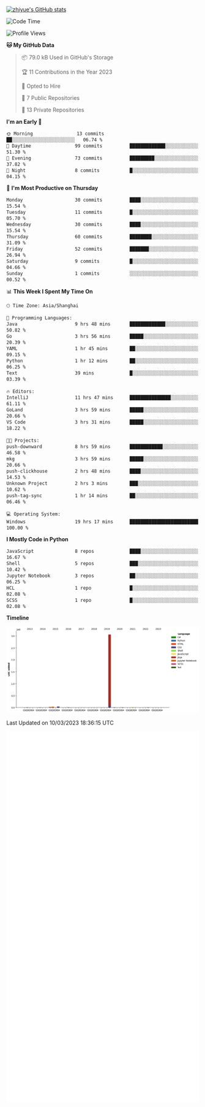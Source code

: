 
[![zhiyue's GitHub stats](https://github-readme-stats.vercel.app/api?username=zhiyue)](https://github.com/anuraghazra/github-readme-stats&&show_icons=true)

<!--START_SECTION:waka-->
![Code Time](http://img.shields.io/badge/Code%20Time-978%20hrs%201%20min-blue)

![Profile Views](http://img.shields.io/badge/Profile%20Views-0-blue)

**🐱 My GitHub Data** 

> 📦 79.0 kB Used in GitHub's Storage 
 > 
> 🏆 11 Contributions in the Year 2023
 > 
> 💼 Opted to Hire
 > 
> 📜 7 Public Repositories 
 > 
> 🔑 13 Private Repositories 
 > 
**I'm an Early 🐤** 

```text
🌞 Morning                13 commits          ██░░░░░░░░░░░░░░░░░░░░░░░   06.74 % 
🌆 Daytime                99 commits          █████████████░░░░░░░░░░░░   51.30 % 
🌃 Evening                73 commits          █████████░░░░░░░░░░░░░░░░   37.82 % 
🌙 Night                  8 commits           █░░░░░░░░░░░░░░░░░░░░░░░░   04.15 % 
```
📅 **I'm Most Productive on Thursday** 

```text
Monday                   30 commits          ████░░░░░░░░░░░░░░░░░░░░░   15.54 % 
Tuesday                  11 commits          █░░░░░░░░░░░░░░░░░░░░░░░░   05.70 % 
Wednesday                30 commits          ████░░░░░░░░░░░░░░░░░░░░░   15.54 % 
Thursday                 60 commits          ████████░░░░░░░░░░░░░░░░░   31.09 % 
Friday                   52 commits          ███████░░░░░░░░░░░░░░░░░░   26.94 % 
Saturday                 9 commits           █░░░░░░░░░░░░░░░░░░░░░░░░   04.66 % 
Sunday                   1 commits           ░░░░░░░░░░░░░░░░░░░░░░░░░   00.52 % 
```


📊 **This Week I Spent My Time On** 

```text
🕑︎ Time Zone: Asia/Shanghai

💬 Programming Languages: 
Java                     9 hrs 48 mins       █████████████░░░░░░░░░░░░   50.82 % 
Go                       3 hrs 56 mins       █████░░░░░░░░░░░░░░░░░░░░   20.39 % 
YAML                     1 hr 45 mins        ██░░░░░░░░░░░░░░░░░░░░░░░   09.15 % 
Python                   1 hr 12 mins        ██░░░░░░░░░░░░░░░░░░░░░░░   06.25 % 
Text                     39 mins             █░░░░░░░░░░░░░░░░░░░░░░░░   03.39 % 

🔥 Editors: 
IntelliJ                 11 hrs 47 mins      ███████████████░░░░░░░░░░   61.11 % 
GoLand                   3 hrs 59 mins       █████░░░░░░░░░░░░░░░░░░░░   20.66 % 
VS Code                  3 hrs 31 mins       █████░░░░░░░░░░░░░░░░░░░░   18.22 % 

🐱‍💻 Projects: 
push-downward            8 hrs 59 mins       ████████████░░░░░░░░░░░░░   46.58 % 
mkg                      3 hrs 59 mins       █████░░░░░░░░░░░░░░░░░░░░   20.66 % 
push-clickhouse          2 hrs 48 mins       ████░░░░░░░░░░░░░░░░░░░░░   14.53 % 
Unknown Project          2 hrs 3 mins        ███░░░░░░░░░░░░░░░░░░░░░░   10.62 % 
push-tag-sync            1 hr 14 mins        ██░░░░░░░░░░░░░░░░░░░░░░░   06.46 % 

💻 Operating System: 
Windows                  19 hrs 17 mins      █████████████████████████   100.00 % 
```

**I Mostly Code in Python** 

```text
JavaScript               8 repos             ████░░░░░░░░░░░░░░░░░░░░░   16.67 % 
Shell                    5 repos             ███░░░░░░░░░░░░░░░░░░░░░░   10.42 % 
Jupyter Notebook         3 repos             ██░░░░░░░░░░░░░░░░░░░░░░░   06.25 % 
HCL                      1 repo              █░░░░░░░░░░░░░░░░░░░░░░░░   02.08 % 
SCSS                     1 repo              █░░░░░░░░░░░░░░░░░░░░░░░░   02.08 % 
```



**Timeline**

![Lines of Code chart](https://raw.githubusercontent.com/zhiyue/zhiyue/main/assets/bar_graph.png)


 Last Updated on 10/03/2023 18:36:15 UTC
<!--END_SECTION:waka-->

<!-- [![Top Langs](https://github-readme-stats.vercel.app/api/top-langs/?username=zhiyue)](https://github.com/anuraghazra/github-readme-stats) -->

![](./github-metrics.svg)

